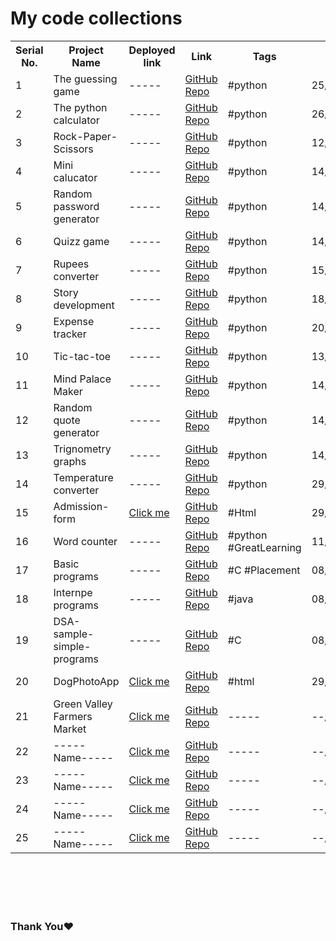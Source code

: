<html>
 <head> 
</head>
 <body>
<h1>My code collections</h1>
<table>
  <tr>
    <th>Serial No.</th>
    <th>Project Name</th>
    <th>Deployed link</th>
    <th>Link</th>
    <th>Tags</th>
    <th>Date</th>
  </tr>
  <tr>
    <td>1</td>
    <td>The guessing game</td>
    <td>-----</td>
    <td>  <a href="https://github.com/Vignesha0408/Code-collections/blob/main/Python/guessing%20game/main.py">GitHub Repo</a>   </td>
    <td>#python</td>
    <td>25/2/2024</td>
  </tr>
  <tr>
    <td>2</td>
    <td>The python calculator</td>
    <td>-----</td>
    <td><a href="https://github.com/Vignesha0408/Code-collections/blob/main/Python/python%20calculator/main.py">GitHub Repo</a></td>
    <td>#python</td>
    <td>26/2/2024</td>
  </tr>

  <tr>
    <td>3</td>
    <td>Rock-Paper-Scissors</td>
    <td>-----</td>
    <td><a href="https://github.com/Vignesha0408/Code-collections/blob/main/Python/Rock-Paper-Scissors/main.py">GitHub Repo</a></td>
    <td>#python</td>
    <td>12/3/2024</td>
  </tr>
  <tr>
    <td>4</td>
    <td>Mini calucator</td>
    <td>-----</td>
     <td><a href="https://github.com/Vignesha0408/Code-collections/blob/main/Python/python%20calculator/Mini%20calucator/main.py">GitHub Repo</a></td>
    <td>#python</td>
    <td>14/3/2024</td>
  </tr>
<tr>
    <td>5</td>
    <td>Random password generator</td>
    <td>-----</td>
     <td><a href="https://github.com/Vignesha0408/Code-collections/blob/main/Python/Random%20Password%20generator/main.py">GitHub Repo</a></td>
    <td>#python</td>
    <td>14/3/2024</td>
  </tr>
<tr>
    <td>6</td>
    <td>Quizz game</td>
    <td>-----</td>
     <td><a href="https://github.com/Vignesha0408/Code-collections/blob/main/Python/Quizz%20game/main.py ">GitHub Repo</a></td>
    <td>#python</td>
    <td>14/3/2024</td>
  </tr>



<tr>
    <td>7</td>
    <td>Rupees converter</td>
    <td>-----</td>
     <td><a href="https://github.com/Vignesha0408/Code-collections/blob/main/Python/Rupees%20converter/main.py">GitHub Repo</a></td>
    <td>#python</td>
    <td>15/3/2024</td>
  </tr>



<tr>
    <td>8</td>
    <td>Story development</td>
    <td>-----</td>
     <td><a href="https://github.com/Vignesha0408/Code-collections/blob/main/Python/Story%20development/main.py">GitHub Repo</a></td>
    <td>#python</td>
    <td>18/3/2024</td>
  </tr>






<tr>
    <td>9</td>
    <td>Expense tracker</td>
    <td>-----</td>
     <td><a href="https://github.com/Vignesha0408/Code-collections/blob/main/Python/Expense%20tracker/main.py">GitHub Repo</a></td>
    <td>#python</td>
    <td>20/3/2024</td>
  </tr>


   



   <tr>
    <td>10</td>
    <td>Tic-tac-toe</td>
    <td>-----</td>
     <td><a href="https://github.com/Vignesha0408/Code-collections/blob/main/Python/Tic-tac-toe/main.py">GitHub Repo</a></td>
    <td>#python</td>
    <td>13/04/2024</td>
  </tr>


<tr>
    <td>11</td>
    <td>Mind Palace Maker</td>
    <td>-----</td>
     <td><a href="https://github.com/Vignesha0408/Code-collections/blob/main/Python/Mind_Palace_Maker/main.py">GitHub Repo</a></td>
    <td>#python</td>
    <td>14/04/2024</td>
  </tr>


<tr>
    <td>12</td>
    <td>Random quote generator</td>
    <td>-----</td>
     <td><a href="https://github.com/Vignesha0408/Code-collections/blob/main/Python/Random_quote_generator/main.py">GitHub Repo</a></td>
    <td>#python</td>
    <td>14/04/2024</td>
  </tr>


<tr>
    <td>13</td>
    <td>Trignometry graphs</td>
    <td>-----</td>
     <td><a href="https://github.com/Vignesha0408/Code-collections/blob/main/Python/Trignometry_graphs/main.py">GitHub Repo</a></td>
    <td>#python</td>
    <td>14/04/2024</td>
  </tr>
  
<tr>
    <td>14</td>
    <td>Temperature converter</td>
    <td>-----</td>
     <td><a href="https://github.com/Vignesha0408/Code-collections/blob/main/Python/Temperature%20converter/main.py">GitHub Repo</a></td>
    <td>#python</td>
    <td>29/04/2024</td>
  </tr>


<tr>
    <td>15</td>
    <td>Admission-form</td>
    <td><a href="https://vignesha0408.github.io/Admission-form/">Click me</a></td>
     <td><a href="https://github.com/Vignesha0408/Admission-form">GitHub Repo</a></td>
    <td>#Html</td>
    <td>29/05/2024</td>
  </tr>



<tr>
    <td>16</td>
    <td>Word counter</td>
    <td>-----</td>
     <td><a href="https://github.com/Vignesha0408/Code-collections/tree/main/Python/Word%20counter">GitHub Repo</a></td>
    <td>#python
     #GreatLearning</td>
    <td>11/08/2024</td>
  </tr>
 


<tr>
    <td>17</td>
    <td>Basic programs</td>
    <td>-----</td>
     <td><a href="https://github.com/Vignesha0408/Placement-prep/tree/main/Basic%20programs">GitHub Repo</a></td>
    <td>#C
     #Placement</td>
    <td>08/03/2025</td>
  </tr>


<tr>
    <td>18</td>
    <td>Internpe programs</td>
    <td>-----</td>
     <td><a href="https://github.com/Vignesha0408/Placement-prep/tree/main/Internpe">GitHub Repo</a></td>
    <td>#java</td>
    <td>08/03/2025</td>
  </tr>


  
  <tr>
    <td>19</td>
    <td>DSA-sample-simple-programs</td>
    <td>-----</td>
     <td><a href="https://github.com/Vignesha0408/DSA-sample-simple-programs">GitHub Repo</a></td>
    <td>#C</td>
    <td>08/03/2025</td>
  </tr>


 <tr>
    <td>20</td>
    <td>DogPhotoApp</td>
    <td><a href="https://vignesha0408.github.io/vignesh-s-html-pages/DogPhotoApp/dogphotoapp.html">Click me</a></td>
     <td><a href="https://github.com/Vignesha0408/vignesh-s-html-pages/tree/main/DogPhotoApp">GitHub Repo</a></td>
    <td>#html</td>
    <td>29/04/2025</td>
  </tr>

  <tr>
    <td>21</td>
    <td>Green Valley Farmers Market</td>
    <td><a href="https://vignesha0408.github.io/vignesh-s-html-pages/Green%20valley%20Farmers%20market/index.html">Click me</a></td>
     <td><a href="https://github.com/Vignesha0408/vignesh-s-html-pages/tree/main/Green%20valley%20Farmers%20market">GitHub Repo</a></td>
    <td>-----</td>
    <td>--/--/2025</td>
  </tr>

  <tr>
    <td>22</td>
    <td>-----Name-----</td>
    <td><a href="-----">Click me</a></td>
     <td><a href="-----">GitHub Repo</a></td>
    <td>-----</td>
    <td>--/--/2025</td>
  </tr>

  <tr>
    <td>23</td>
    <td>-----Name-----</td>
    <td><a href="-----">Click me</a></td>
     <td><a href="-----">GitHub Repo</a></td>
    <td>-----</td>
    <td>--/--/2025</td>
  </tr>

  <tr>
    <td>24</td>
    <td>-----Name-----</td>
    <td><a href="-----">Click me</a></td>
     <td><a href="-----">GitHub Repo</a></td>
    <td>-----</td>
    <td>--/--/2025</td>
  </tr>

  <tr>
    <td>25</td>
    <td>-----Name-----</td>
    <td><a href="-----">Click me</a></td>
     <td><a href="-----">GitHub Repo</a></td>
    <td>-----</td>
    <td>--/--/2025</td>
  </tr>
 


</table>


<br><br><br><br> 
<h3>Thank You❤️</h3>
</body>
</html>
